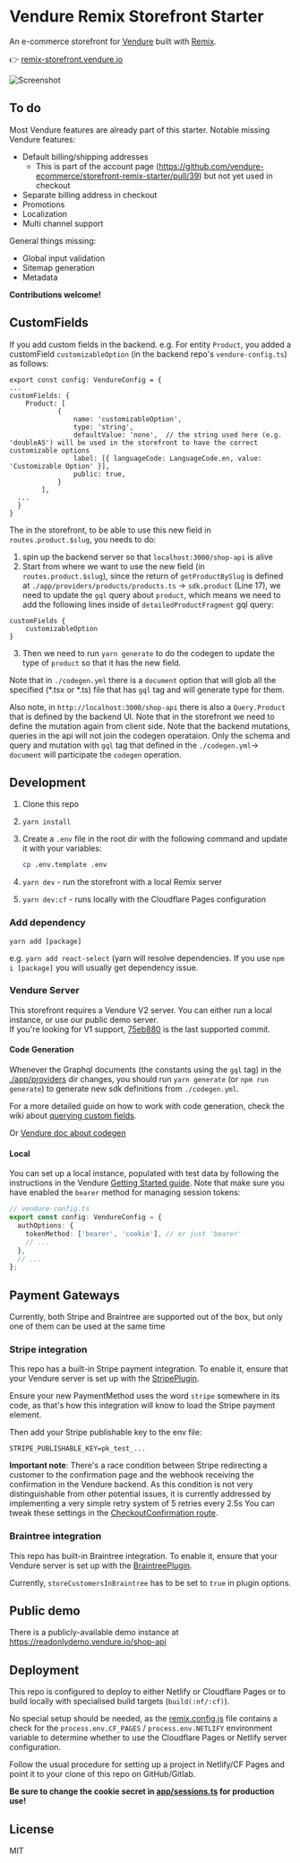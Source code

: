 # Vendure Remix Storefront Starter

An e-commerce storefront for [Vendure](https://www.vendure.io) built with [Remix](https://remix.run).

👉 [remix-storefront.vendure.io](https://remix-storefront.vendure.io/)

![Screenshot](https://www.vendure.io/blog/2022/05/lightning-fast-headless-commerce-with-vendure-and-remix/lighthouse-score.webp)

## To do

Most Vendure features are already part of this starter. Notable missing Vendure features:
- Default billing/shipping addresses
   - This is part of the account page (https://github.com/vendure-ecommerce/storefront-remix-starter/pull/39) but not yet used in checkout
- Separate billing address in checkout
- Promotions
- Localization
- Multi channel support

General things missing:
- Global input validation
- Sitemap generation
- Metadata

**Contributions welcome!**

## CustomFields

If you add custom fields in the backend. e.g. For entity `Product`, you added a customField `customizableOption` (in the backend repo's `vendure-config.ts`) as follows:
```
export const config: VendureConfig = {
...
customFields: { 
    Product: [
            {
                name: 'customizableOption',
                type: 'string',
                defaultValue: 'none',  // the string used here (e.g. 'doubleAS') will be used in the storefront to have the correct customizable options
                label: [{ languageCode: LanguageCode.en, value: 'Customizable Option' }],
                public: true,
            }
        ],
  ...
  }
}
```

The in the storefront, to be able to use this new field in `routes.product.$slug`, you needs to do:
1. spin up the backend server so that `localhost:3000/shop-api` is alive
2. Start from where we want to use the new field (in `routes.product.$slug`), since the return of `getProductBySlug` is defined at `./app/providers/products/products.ts` -> `sdk.product` (Line 17), we need to update the `gql` query about `product`, which means we need to add the following lines inside of `detailedProductFragment` gql query:
  ```
  customFields {
      customizableOption
  }
  ```
3. Then we need to run `yarn generate` to do the codegen to update the type of `product` so that it has the new field.

Note that in `./codegen.yml` there is a `document` option that will glob all the specified (*.tsx or *.ts) file that has `gql` tag and will generate type for them.

Also note, in `http://localhost:3000/shop-api` there is also a `Query.Product` that is defined by the backend UI.
Note that in the storefront we need to define the mutation again from client side. 
Note that the backend mutations, queries in the api will not join the codegen operataion. Only the schema and query and mutation with `gql` tag that defined in the `./codegen.yml`-> `document` will participate the `codegen` operation.

## Development

1. Clone this repo
2. `yarn install`
3. Create a `.env` file in the root dir with the following command and update it with your variables:
   
   ```bash
   cp .env.template .env
   ```
   
5. `yarn dev` - run the storefront with a local Remix server
6. `yarn dev:cf` - runs locally with the Cloudflare Pages configuration

### Add dependency
```
yarn add [package]
```
e.g. `yarn add react-select` 
(yarn will resolve dependencies. If you use `npm i [package]` you will usually get dependency issue.

### Vendure Server

This storefront requires a Vendure V2 server. You can either run a local instance, or use our public demo server.  
If you're looking for V1 support, [75eb880](https://github.com/vendure-ecommerce/storefront-remix-starter/tree/75eb880052d7f76b2026fc917cf545996012e3ac) is the last supported commit.

#### Code Generation

Whenever the Graphql documents (the constants using the `gql` tag) in the [./app/providers](./app/providers) dir changes,
you should run `yarn generate` (or `npm run generate`) to generate new sdk definitions from `./codegen.yml`.

For a more detailed guide on how to work with code generation, check the wiki about [querying custom fields](https://github.com/vendure-ecommerce/storefront-remix-starter/wiki/Querying-custom-fields).

Or [Vendure doc about codegen](https://docs.vendure.io/guides/storefront/codegen/)

#### Local

You can set up a local instance, populated with test data by following the instructions in the Vendure [Getting Started guide](https://docs.vendure.io/getting-started/). Note that make sure you have enabled the `bearer` method for managing session tokens:

```ts
// vendure-config.ts
export const config: VendureConfig = {
  authOptions: {
    tokenMethod: ['bearer', 'cookie'], // or just 'bearer'
    // ...
  },
  // ...
};
```

## Payment Gateways

Currently, both Stripe and Braintree are supported out of the box, but only one of them can be used at the same time

### Stripe integration

This repo has a built-in Stripe payment integration. To enable it, ensure that your Vendure server is set up with
the [StripePlugin](https://docs.vendure.io/reference/core-plugins/payments-plugin/stripe-plugin/).

Ensure your new PaymentMethod uses the word `stripe` somewhere in its code, as that's how this integration will know
to load the Stripe payment element.

Then add your Stripe publishable key to the env file:

```
STRIPE_PUBLISHABLE_KEY=pk_test_...
```

**Important note**: There's a race condition between Stripe redirecting a customer to the confirmation page and the webhook receiving the confirmation in the Vendure backend. As this condition is not very distinguishable from other potential issues, it is currently addressed by implementing a very simple retry system of 5 retries every 2.5s You can tweak these settings in the [CheckoutConfirmation route](./app/routes/checkout/confirmation.%24orderCode.tsx).

### Braintree integration

This repo has built-in Braintree integration. To enable it, ensure that your Vendure server is set up with
the [BraintreePlugin](https://docs.vendure.io/reference/core-plugins/payments-plugin/braintree-plugin/).

Currently, `storeCustomersInBraintree` has to be set to `true` in plugin options.

## Public demo

There is a publicly-available demo instance at https://readonlydemo.vendure.io/shop-api

## Deployment

This repo is configured to deploy to either Netlify or Cloudflare Pages or to build locally with specialised build targets (`build(:nf/:cf)`).

No special setup should be needed, as the [remix.config.js](./remix.config.js) file contains a check for the `process.env.CF_PAGES` / `process.env.NETLIFY` environment variable to determine whether to use the Cloudflare Pages or Netlify server configuration.

Follow the usual procedure for setting up a project in Netlify/CF Pages and point it to your clone of this repo on GitHub/Gitlab.

**Be sure to change the cookie secret in [app/sessions.ts](./app/sessions.ts) for production use!**

## License

MIT
